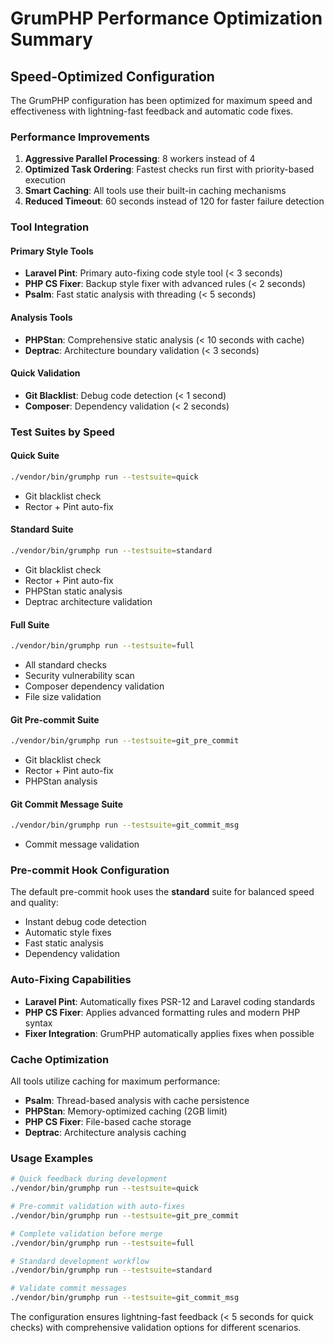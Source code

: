 # GrumPHP Performance Optimization Summary

## Speed-Optimized Configuration

The GrumPHP configuration has been optimized for maximum speed and effectiveness with lightning-fast feedback and automatic code fixes.

### Performance Improvements

1. **Aggressive Parallel Processing**: 8 workers instead of 4
2. **Optimized Task Ordering**: Fastest checks run first with priority-based execution
3. **Smart Caching**: All tools use their built-in caching mechanisms
4. **Reduced Timeout**: 60 seconds instead of 120 for faster failure detection

### Tool Integration

#### Primary Style Tools
- **Laravel Pint**: Primary auto-fixing code style tool (< 3 seconds)
- **PHP CS Fixer**: Backup style fixer with advanced rules (< 2 seconds)
- **Psalm**: Fast static analysis with threading (< 5 seconds)

#### Analysis Tools
- **PHPStan**: Comprehensive static analysis (< 10 seconds with cache)
- **Deptrac**: Architecture boundary validation (< 3 seconds)

#### Quick Validation
- **Git Blacklist**: Debug code detection (< 1 second)
- **Composer**: Dependency validation (< 2 seconds)

### Test Suites by Speed

#### Quick Suite
```bash
./vendor/bin/grumphp run --testsuite=quick
```
- Git blacklist check
- Rector + Pint auto-fix

#### Standard Suite
```bash
./vendor/bin/grumphp run --testsuite=standard
```
- Git blacklist check
- Rector + Pint auto-fix
- PHPStan static analysis
- Deptrac architecture validation

#### Full Suite
```bash
./vendor/bin/grumphp run --testsuite=full
```
- All standard checks
- Security vulnerability scan
- Composer dependency validation
- File size validation

#### Git Pre-commit Suite
```bash
./vendor/bin/grumphp run --testsuite=git_pre_commit
```
- Git blacklist check
- Rector + Pint auto-fix
- PHPStan analysis

#### Git Commit Message Suite
```bash
./vendor/bin/grumphp run --testsuite=git_commit_msg
```
- Commit message validation

### Pre-commit Hook Configuration

The default pre-commit hook uses the **standard** suite for balanced speed and quality:
- Instant debug code detection
- Automatic style fixes
- Fast static analysis
- Dependency validation

### Auto-Fixing Capabilities

- **Laravel Pint**: Automatically fixes PSR-12 and Laravel coding standards
- **PHP CS Fixer**: Applies advanced formatting rules and modern PHP syntax
- **Fixer Integration**: GrumPHP automatically applies fixes when possible

### Cache Optimization

All tools utilize caching for maximum performance:
- **Psalm**: Thread-based analysis with cache persistence
- **PHPStan**: Memory-optimized caching (2GB limit)
- **PHP CS Fixer**: File-based cache storage
- **Deptrac**: Architecture analysis caching

### Usage Examples

```bash
# Quick feedback during development
./vendor/bin/grumphp run --testsuite=quick

# Pre-commit validation with auto-fixes
./vendor/bin/grumphp run --testsuite=git_pre_commit

# Complete validation before merge
./vendor/bin/grumphp run --testsuite=full

# Standard development workflow
./vendor/bin/grumphp run --testsuite=standard

# Validate commit messages
./vendor/bin/grumphp run --testsuite=git_commit_msg
```

The configuration ensures lightning-fast feedback (< 5 seconds for quick checks) with comprehensive validation options for different scenarios.